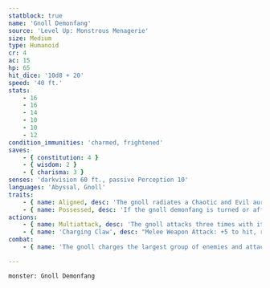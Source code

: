 ```yaml
---
statblock: true
name: 'Gnoll Demonfang'
source: 'Level Up: Monstrous Menagerie'
size: Medium
type: Humanoid
cr: 4
ac: 15
hp: 65
hit_dice: '10d8 + 20'
speed: '40 ft.'
stats:
    - 16
    - 16
    - 14
    - 10
    - 10
    - 12
condition_immunities: 'charmed, frightened'
saves:
    - { constitution: 4 }
    - { wisdom: 2 }
    - { charisma: 3 }
senses: 'darkvision 60 ft., passive Perception 10'
languages: 'Abyssal, Gnoll'
traits:
    - { name: Aligned, desc: 'The gnoll radiates a Chaotic and Evil aura.' }
    - { name: Possessed, desc: 'If the gnoll demonfang is turned or affected by dispel evil and good or a similar effect, it transforms into an ordinary gnoll. Any damage it has taken carries over to its new form. If this damage exceeds its maximum hit points, it dies.' }
actions:
    - { name: Multiattack, desc: 'The gnoll attacks three times with its Charging Claw.' }
    - { name: 'Charging Claw', desc: "Melee Weapon Attack: +5 to hit, reach 5 ft., one target. Hit: 6 (1d6 + 3) slashing damage, or 10 (2d6 + 3) slashing damage if this is the gnoll's first attack on this target this turn. The gnoll may then move up to 10 feet without provoking opportunity attacks." }
combat:
    - { name: 'The gnoll charges the largest group of enemies and attacks three different targets if it can, using the extra movement granted by its attack', desc: 'It fights to the death, and gnolls in its presence are likely to do the same.' }

---
```

```statblock
monster: Gnoll Demonfang
```
